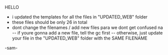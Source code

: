 HELLO
- i updated the templates for all the files in "UPDATED_WEB" folder
- these files should be only 26 in total
- dont change the filenames / add new files para we dont get confused na
  -- if youre gonna add a new file, tell the gc first
  -- otherwise, just update your file in the "UPDATED_WEB" folder with the SAME FILENAME
  
-sam-
